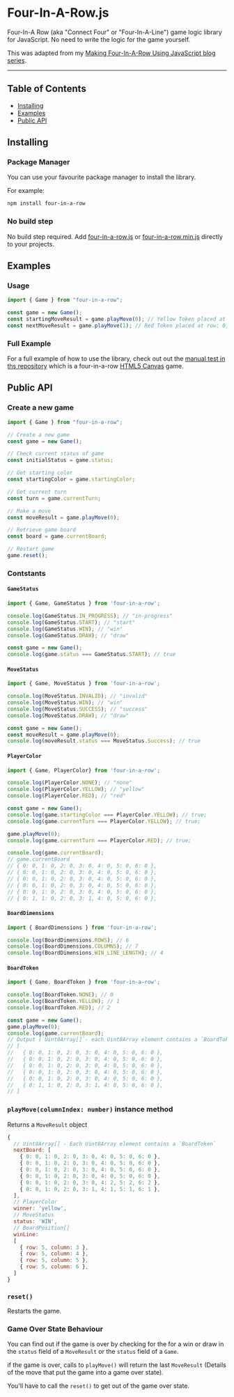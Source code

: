 # Four-In-A-Row.js

Four-In-A Row (aka "Connect Four" or "Four-In-A-Line") game logic library for JavaScript. No need to write the logic for the game yourself.

This was adapted from my [Making Four-In-A-Row Using JavaScript blog series](https://colinkiama.com/blog/making-four-in-a-row-part-1/).

---

## Table of Contents

- [Installing](#installing)
- [Examples](#example)
- [Public API](#public-api)

## Installing

### Package Manager

You can use your favourite package manager to install the library.

For example:

```bash
npm install four-in-a-row
```

### No build step

No build step required. Add [four-in-a-row.js](dist/four-in-a-row.js) or [four-in-a-row.min.js](dist/four-in-a-row.min.js) directly to your projects.

## Examples

### Usage

```js
import { Game } from "four-in-a-row";

const game = new Game();
const startingMoveResult = game.playMove(0); // Yellow Token placed at row: 0, column: 0.
const nextMoveResult = game.playMove(1); // Red Token placed at row: 0, column 1.
```

### Full Example

For a full example of how to use the library, check out out the [manual test in ths repository](tests/manual) which is a four-in-a-row [HTML5 Canvas](https://developer.mozilla.org/en-US/docs/Web/API/Canvas_API) game.

## Public API

### Create a new game

```js
import { Game } from "four-in-a-row";

// Create a new game
const game = new Game();

// Check current status of game
const initialStatus = game.status;

// Get starting color
const startingColor = game.startingColor;

// Get current turn
const turn = game.currentTurn;

// Make a move
const moveResult = game.playMove(0);

// Retrieve game board
const board = game.currentBoard;

// Restart game
game.reset();
```

### Contstants

#### `GameStatus`

```js
import { Game, GameStatus } from 'four-in-a-row';

console.log(GameStatus.IN_PROGRESS); // "in-progress"
console.log(GameStatus.START); // "start"
console.log(GameStatus.WIN); // "win"
console.log(GameStatus.DRAW); // "draw"

const game = new Game();
console.log(game.status === GameStatus.START); // true
```

#### `MoveStatus`

```js
import { Game, MoveStatus } from 'four-in-a-row';

console.log(MoveStatus.INVALID); // "invalid"
console.log(MoveStatus.WIN); // "win"
console.log(MoveStatus.SUCCESS); // "success"
console.log(MoveStatus.DRAW); // "draw"

const game = new Game();
const moveResult = game.playMove(0);
console.log(moveResult.status === MoveStatus.Success); // true
```

#### `PlayerColor`

```js
import { Game, PlayerColor} from 'four-in-a-row';

console.log(PlayerColor.NONE); // "none"
console.log(PlayerColor.YELLOW); // "yellow"
console.log(PlayerColor.RED); // "red"

const game = new Game();
console.log(game.startingColor === PlayerColor.YELLOW); // true;
console.log(game.currentTurn === PlayerColor.YELLOW); // true;

game.playMove(0);
console.log(game.currentTurn === PlayerColor.RED); // true;

console.log(game.currentBoard);
// game.currentBoard
// { 0: 0, 1: 0, 2: 0, 3: 0, 4: 0, 5: 0, 6: 0 },
// { 0: 0, 1: 0, 2: 0, 3: 0, 4: 0, 5: 0, 6: 0 },
// { 0: 0, 1: 0, 2: 0, 3: 0, 4: 0, 5: 0, 6: 0 },
// { 0: 0, 1: 0, 2: 0, 3: 0, 4: 0, 5: 0, 6: 0 },
// { 0: 0, 1: 0, 2: 0, 3: 0, 4: 0, 5: 0, 6: 0 },
// { 0: 1, 1: 0, 2: 0, 3: 1, 4: 0, 5: 0, 6: 0 },
```

#### `BoardDimensions`

```js
import { BoardDimensions } from 'four-in-a-row';

console.log(BoardDimensions.ROWS); // 6
console.log(BoardDimensions.COLUMNS); // 7
console.log(BoardDimensions.WIN_LINE_LENGTH); // 4
```

#### `BoardToken`

```js
import { Game, BoardToken } from 'four-in-a-row';

console.log(BoardToken.NONE); // 0
console.log(BoardToken.YELLOW); // 1
console.log(BoardToken.RED); // 2

const game = new Game();
game.playMove(0);
console.log(game.currentBoard);
// Output (`Uint8Array[]`- each Uint8Array element contains a `BoardToken`):
// [
//   { 0: 0, 1: 0, 2: 0, 3: 0, 4: 0, 5: 0, 6: 0 },
//   { 0: 0, 1: 0, 2: 0, 3: 0, 4: 0, 5: 0, 6: 0 },
//   { 0: 0, 1: 0, 2: 0, 3: 0, 4: 0, 5: 0, 6: 0 },
//   { 0: 0, 1: 0, 2: 0, 3: 0, 4: 0, 5: 0, 6: 0 },
//   { 0: 0, 1: 0, 2: 0, 3: 0, 4: 0, 5: 0, 6: 0 },
//   { 0: 1, 1: 0, 2: 0, 3: 1, 4: 0, 5: 0, 6: 0 },
// ]
```

### `playMove(columnIndex: number)` instance method

Returns a `MoveResult` object

```js
{
  // Uint8Array[] - Each Uint8Array element contains a `BoardToken`
  nextBoard: [
    { 0: 0, 1: 0, 2: 0, 3: 0, 4: 0, 5: 0, 6: 0 },
    { 0: 0, 1: 0, 2: 0, 3: 0, 4: 0, 5: 0, 6: 0 },
    { 0: 0, 1: 0, 2: 0, 3: 0, 4: 0, 5: 0, 6: 0 },
    { 0: 0, 1: 0, 2: 0, 3: 0, 4: 0, 5: 0, 6: 0 },
    { 0: 0, 1: 0, 2: 0, 3: 0, 4: 2, 5: 2, 6: 2 },
    { 0: 0, 1: 0, 2: 0, 3: 1, 4: 1, 5: 1, 6: 1 },
  ],
  // PlayerColor
  winner: 'yellow',
  // MoveStatus
  status: 'WIN',
  // BoardPosition[]
  winLine:
  [
    { row: 5, column: 3 },
    { row: 5, column: 4 },
    { row: 5, column: 5 },
    { row: 5, column: 6 },
  ]
}
```

### `reset()`

Restarts the game.

### Game Over State Behaviour

You can find out if the game is over by checking for the for a win or draw in the `status` field of a `MoveResult` or the `status` field of a `Game`.

if the game is over, calls to `playMove()` will return the last `MoveResult` (Details of the move that put the game into a game over state).

You'll have to call the `reset()` to get out of the game over state.
